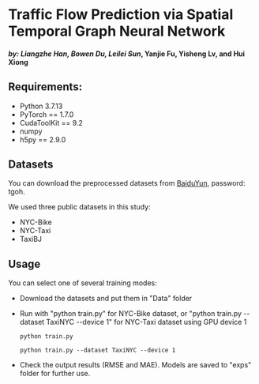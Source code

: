 # Traffic Flow Prediction via Spatial Temporal Graph Neural Network 
#### *by: Liangzhe Han, Bowen Du, Leilei Sun*, Yanjie Fu, Yisheng Lv, and Hui Xiong


## Requirements:
- Python 3.7.13
- PyTorch == 1.7.0
- CudaToolKit == 9.2
- numpy
- h5py == 2.9.0

## Datasets
You can download the preprocessed datasets from [BaiduYun](https://pan.baidu.com/s/1zeXvNfDu1BbDvgqcC7HupQ), password: tgoh. 

We used three public datasets in this study:
- NYC-Bike
- NYC-Taxi
- TaxiBJ

## Usage 
You can select one of several training modes:
 - Download the datasets and put them in "Data" folder

 - Run with "python train.py" for NYC-Bike dataset, or "python train.py --dataset TaxiNYC --device 1" for NYC-Taxi dataset using GPU device 1

   ```
   python train.py
   ```

   ```
   python train.py --dataset TaxiNYC --device 1
   ```

 - Check the output results (RMSE and MAE). Models are saved to "exps" folder for further use.


